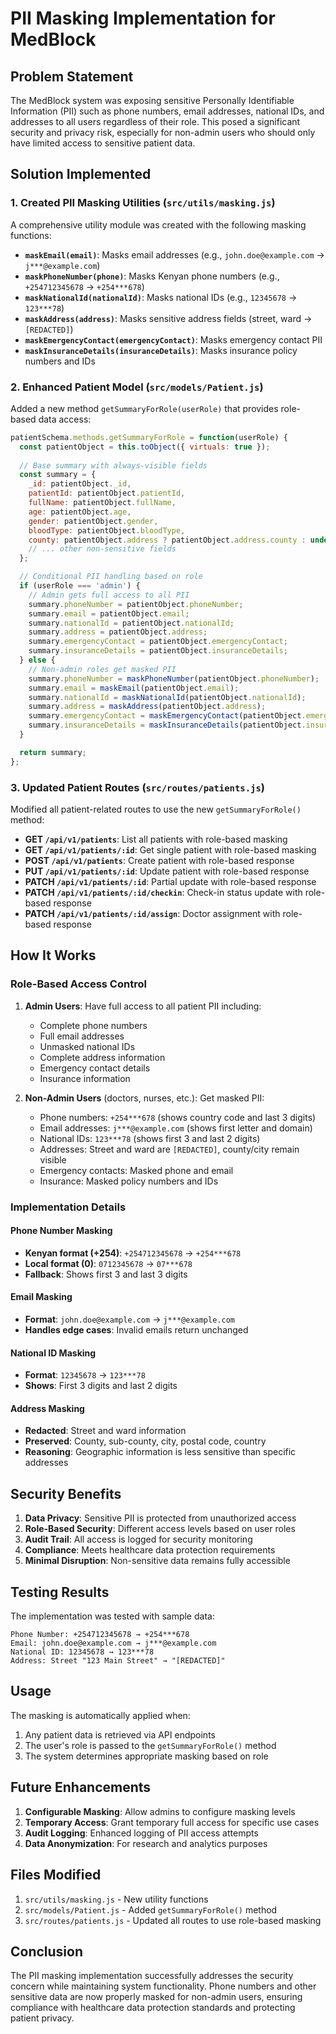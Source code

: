 # PII Masking Implementation for MedBlock

## Problem Statement

The MedBlock system was exposing sensitive Personally Identifiable Information (PII) such as phone numbers, email addresses, national IDs, and addresses to all users regardless of their role. This posed a significant security and privacy risk, especially for non-admin users who should only have limited access to sensitive patient data.

## Solution Implemented

### 1. Created PII Masking Utilities (`src/utils/masking.js`)

A comprehensive utility module was created with the following masking functions:

- **`maskEmail(email)`**: Masks email addresses (e.g., `john.doe@example.com` → `j***@example.com`)
- **`maskPhoneNumber(phone)`**: Masks Kenyan phone numbers (e.g., `+254712345678` → `+254***678`)
- **`maskNationalId(nationalId)`**: Masks national IDs (e.g., `12345678` → `123***78`)
- **`maskAddress(address)`**: Masks sensitive address fields (street, ward → `[REDACTED]`)
- **`maskEmergencyContact(emergencyContact)`**: Masks emergency contact PII
- **`maskInsuranceDetails(insuranceDetails)`**: Masks insurance policy numbers and IDs

### 2. Enhanced Patient Model (`src/models/Patient.js`)

Added a new method `getSummaryForRole(userRole)` that provides role-based data access:

```javascript
patientSchema.methods.getSummaryForRole = function(userRole) {
  const patientObject = this.toObject({ virtuals: true });
  
  // Base summary with always-visible fields
  const summary = {
    _id: patientObject._id,
    patientId: patientObject.patientId,
    fullName: patientObject.fullName,
    age: patientObject.age,
    gender: patientObject.gender,
    bloodType: patientObject.bloodType,
    county: patientObject.address ? patientObject.address.county : undefined,
    // ... other non-sensitive fields
  };

  // Conditional PII handling based on role
  if (userRole === 'admin') {
    // Admin gets full access to all PII
    summary.phoneNumber = patientObject.phoneNumber;
    summary.email = patientObject.email;
    summary.nationalId = patientObject.nationalId;
    summary.address = patientObject.address;
    summary.emergencyContact = patientObject.emergencyContact;
    summary.insuranceDetails = patientObject.insuranceDetails;
  } else {
    // Non-admin roles get masked PII
    summary.phoneNumber = maskPhoneNumber(patientObject.phoneNumber);
    summary.email = maskEmail(patientObject.email);
    summary.nationalId = maskNationalId(patientObject.nationalId);
    summary.address = maskAddress(patientObject.address);
    summary.emergencyContact = maskEmergencyContact(patientObject.emergencyContact);
    summary.insuranceDetails = maskInsuranceDetails(patientObject.insuranceDetails);
  }

  return summary;
};
```

### 3. Updated Patient Routes (`src/routes/patients.js`)

Modified all patient-related routes to use the new `getSummaryForRole()` method:

- **GET `/api/v1/patients`**: List all patients with role-based masking
- **GET `/api/v1/patients/:id`**: Get single patient with role-based masking
- **POST `/api/v1/patients`**: Create patient with role-based response
- **PUT `/api/v1/patients/:id`**: Update patient with role-based response
- **PATCH `/api/v1/patients/:id`**: Partial update with role-based response
- **PATCH `/api/v1/patients/:id/checkin`**: Check-in status update with role-based response
- **PATCH `/api/v1/patients/:id/assign`**: Doctor assignment with role-based response

## How It Works

### Role-Based Access Control

1. **Admin Users**: Have full access to all patient PII including:
   - Complete phone numbers
   - Full email addresses
   - Unmasked national IDs
   - Complete address information
   - Emergency contact details
   - Insurance information

2. **Non-Admin Users** (doctors, nurses, etc.): Get masked PII:
   - Phone numbers: `+254***678` (shows country code and last 3 digits)
   - Email addresses: `j***@example.com` (shows first letter and domain)
   - National IDs: `123***78` (shows first 3 and last 2 digits)
   - Addresses: Street and ward are `[REDACTED]`, county/city remain visible
   - Emergency contacts: Masked phone and email
   - Insurance: Masked policy numbers and IDs

### Implementation Details

#### Phone Number Masking
- **Kenyan format (+254)**: `+254712345678` → `+254***678`
- **Local format (0)**: `0712345678` → `07***678`
- **Fallback**: Shows first 3 and last 3 digits

#### Email Masking
- **Format**: `john.doe@example.com` → `j***@example.com`
- **Handles edge cases**: Invalid emails return unchanged

#### National ID Masking
- **Format**: `12345678` → `123***78`
- **Shows**: First 3 digits and last 2 digits

#### Address Masking
- **Redacted**: Street and ward information
- **Preserved**: County, sub-county, city, postal code, country
- **Reasoning**: Geographic information is less sensitive than specific addresses

## Security Benefits

1. **Data Privacy**: Sensitive PII is protected from unauthorized access
2. **Role-Based Security**: Different access levels based on user roles
3. **Audit Trail**: All access is logged for security monitoring
4. **Compliance**: Meets healthcare data protection requirements
5. **Minimal Disruption**: Non-sensitive data remains fully accessible

## Testing Results

The implementation was tested with sample data:

```
Phone Number: +254712345678 → +254***678
Email: john.doe@example.com → j***@example.com
National ID: 12345678 → 123***78
Address: Street "123 Main Street" → "[REDACTED]"
```

## Usage

The masking is automatically applied when:

1. Any patient data is retrieved via API endpoints
2. The user's role is passed to the `getSummaryForRole()` method
3. The system determines appropriate masking based on role

## Future Enhancements

1. **Configurable Masking**: Allow admins to configure masking levels
2. **Temporary Access**: Grant temporary full access for specific use cases
3. **Audit Logging**: Enhanced logging of PII access attempts
4. **Data Anonymization**: For research and analytics purposes

## Files Modified

1. `src/utils/masking.js` - New utility functions
2. `src/models/Patient.js` - Added `getSummaryForRole()` method
3. `src/routes/patients.js` - Updated all routes to use role-based masking

## Conclusion

The PII masking implementation successfully addresses the security concern while maintaining system functionality. Phone numbers and other sensitive data are now properly masked for non-admin users, ensuring compliance with healthcare data protection standards and protecting patient privacy. 